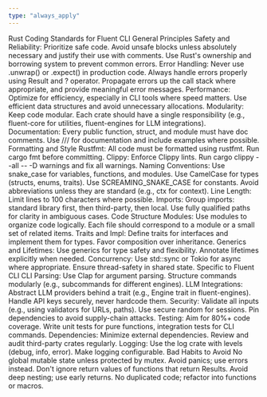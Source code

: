 ```yaml
---
type: "always_apply"
---
```


Rust Coding Standards for Fluent CLI
General Principles
Safety and Reliability: Prioritize safe code. Avoid unsafe blocks unless absolutely necessary and justify their use with comments. Use Rust's ownership and borrowing system to prevent common errors.
Error Handling: Never use .unwrap() or .expect() in production code. Always handle errors properly using Result and ? operator. Propagate errors up the call stack where appropriate, and provide meaningful error messages.
Performance: Optimize for efficiency, especially in CLI tools where speed matters. Use efficient data structures and avoid unnecessary allocations.
Modularity: Keep code modular. Each crate should have a single responsibility (e.g., fluent-core for utilities, fluent-engines for LLM integrations).
Documentation: Every public function, struct, and module must have doc comments. Use /// for documentation and include examples where possible.
Formatting and Style
Rustfmt: All code must be formatted using rustfmt. Run cargo fmt before committing.
Clippy: Enforce Clippy lints. Run cargo clippy --all -- -D warnings and fix all warnings.
Naming Conventions:
Use snake_case for variables, functions, and modules.
Use CamelCase for types (structs, enums, traits).
Use SCREAMING_SNAKE_CASE for constants.
Avoid abbreviations unless they are standard (e.g., ctx for context).
Line Length: Limit lines to 100 characters where possible.
Imports: Group imports: standard library first, then third-party, then local. Use fully qualified paths for clarity in ambiguous cases.
Code Structure
Modules: Use modules to organize code logically. Each file should correspond to a module or a small set of related items.
Traits and Impl: Define traits for interfaces and implement them for types. Favor composition over inheritance.
Generics and Lifetimes: Use generics for type safety and flexibility. Annotate lifetimes explicitly when needed.
Concurrency: Use std::sync or Tokio for async where appropriate. Ensure thread-safety in shared state.
Specific to Fluent CLI
CLI Parsing: Use Clap for argument parsing. Structure commands modularly (e.g., subcommands for different engines).
LLM Integrations: Abstract LLM providers behind a trait (e.g., Engine trait in fluent-engines). Handle API keys securely, never hardcode them.
Security: Validate all inputs (e.g., using validators for URLs, paths). Use secure random for sessions. Pin dependencies to avoid supply-chain attacks.
Testing: Aim for 80%+ code coverage. Write unit tests for pure functions, integration tests for CLI commands.
Dependencies: Minimize external dependencies. Review and audit third-party crates regularly.
Logging: Use the log crate with levels (debug, info, error). Make logging configurable.
Bad Habits to Avoid
No global mutable state unless protected by mutex.
Avoid panics; use errors instead.
Don't ignore return values of functions that return Results.
Avoid deep nesting; use early returns.
No duplicated code; refactor into functions or macros.